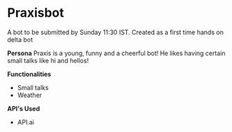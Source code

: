 # Praxisbot
A bot to be submitted by Sunday 11:30 IST.
Created as a first time hands on delta bot

**Persona**
Praxis is a young, funny and a cheerful bot!
He likes having certain small talks like hi and hellos!

**Functionalities**
- Small talks
- Weather

**API's Used**
- API.ai
